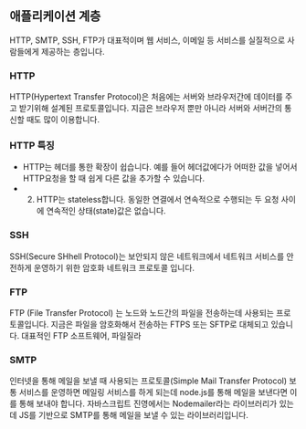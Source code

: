 ## 애플리케이션 계층
HTTP, SMTP, SSH, FTP가 대표적이며 웹 서비스, 이메일 등 서비스를 실질적으로
사람들에게 제공하는 층입니다.

### HTTP
HTTP(Hypertext Transfer Protocol)은 처음에는 서버와 브라우저간에 데이터를 주고 받기위해  설계된 프로토콜입니다. 지금은 브라우저 뿐만 아니라 서버와 서버간의 통신할 때도 많이 이용합니다.

### HTTP 특징
- HTTP는 헤더를 통한 확장이 쉽습니다.
예를 들어 헤더값에다가 어떠한 값을 넣어서 HTTP요청을 할 때 쉽게 다른 값을 추가할 수
있습니다.
- 2. HTTP는 stateless합니다.
동일한 연결에서 연속적으로 수행되는 두 요청 사이에 연속적인 상태(state)값은 없습니다.

### SSH
SSH(Secure SHhell Protocol)는 보안되지 않은 네트워크에서 네트워크 서비스를 안전하게
운영하기 위한 암호화 네트워크 프로토콜 입니다.

### FTP
FTP (File Transfer Protocol) 는 노드와 노드간의 파일을 전송하는데 사용되는
프로토콜입니다. 지금은 파일을 암호화해서 전송하는 FTPS 또는 SFTP로 대체되고
있습니다.
대표적인 FTP 소프트웨어, 파일질라

### SMTP
인터넷을 통해 메일을 보낼 때 사용되는 프로토콜(Simple Mail Transfer Protocol)
보통 서비스를 운영하면 메일링 서비스를 하게 되는데 node.js를 통해 메일을 보낸다면 이를
통해 보내야 합니다.
자바스크립트 진영에서는 Nodemailer라는 라이브러리가 있는데 JS를 기반으로 SMTP를
통해 메일을 보낼 수 있는 라이브러리입니다.

